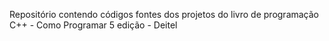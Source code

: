 Repositório contendo códigos fontes dos projetos do livro de programação C++ - Como Programar 5 edição - Deitel
